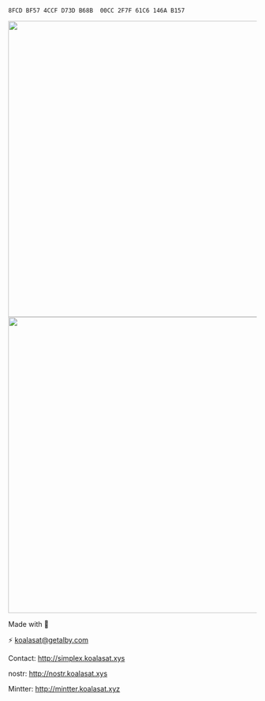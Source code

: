 ```
8FCD BF57 4CCF D73D B68B  00CC 2F7F 61C6 146A B157
```

<div align="center">
  <img src="https://github-readme-stats.vercel.app/api?username=koalasat&theme=dark&layout=compact" width="600"/>
  <img src="https://github-readme-streak-stats.herokuapp.com/?user=koalasat&theme=dark&layout=compact" width="600"/>
</div>

Made with 🐨

⚡ [koalasat@getalby.com](https://getalby.com/p/koalasat)

Contact: http://simplex.koalasat.xys

nostr: http://nostr.koalasat.xys

Mintter: http://mintter.koalasat.xyz
